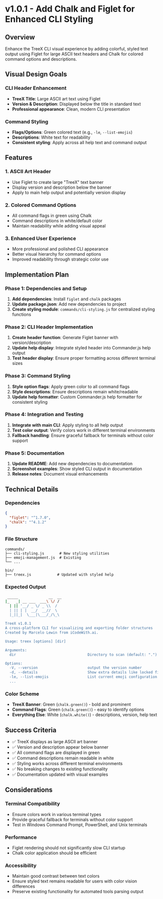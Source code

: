 # v1.0.1 - Add Chalk and Figlet for Enhanced CLI Styling

## Overview
Enhance the TreeX CLI visual experience by adding colorful, styled text output using Figlet for large ASCII text headers and Chalk for colored command options and descriptions.

## Visual Design Goals

### CLI Header Enhancement
- **TreeX Title**: Large ASCII art text using Figlet
- **Version & Description**: Displayed below the title in standard text
- **Professional appearance**: Clean, modern CLI presentation

### Command Styling
- **Flags/Options**: Green colored text (e.g., `-le`, `--list-emojis`)
- **Descriptions**: White text for readability
- **Consistent styling**: Apply across all help text and command output

## Features

### 1. ASCII Art Header
- Use Figlet to create large "TreeX" text banner
- Display version and description below the banner
- Apply to main help output and potentially version display

### 2. Colored Command Options
- All command flags in green using Chalk
- Command descriptions in white/default color
- Maintain readability while adding visual appeal

### 3. Enhanced User Experience
- More professional and polished CLI appearance
- Better visual hierarchy for command options
- Improved readability through strategic color use

## Implementation Plan

### Phase 1: Dependencies and Setup
1. **Add dependencies**: Install `figlet` and `chalk` packages
2. **Update package.json**: Add new dependencies to project
3. **Create styling module**: `commands/cli-styling.js` for centralized styling functions

### Phase 2: CLI Header Implementation
1. **Create header function**: Generate Figlet banner with version/description
2. **Update help display**: Integrate styled header into Commander.js help output
3. **Test header display**: Ensure proper formatting across different terminal sizes

### Phase 3: Command Styling
1. **Style option flags**: Apply green color to all command flags
2. **Style descriptions**: Ensure descriptions remain white/readable
3. **Update help formatter**: Custom Commander.js help formatter for consistent styling

### Phase 4: Integration and Testing
1. **Integrate with main CLI**: Apply styling to all help output
2. **Test color output**: Verify colors work in different terminal environments
3. **Fallback handling**: Ensure graceful fallback for terminals without color support

### Phase 5: Documentation
1. **Update README**: Add new dependencies to documentation
2. **Screenshot examples**: Show styled CLI output in documentation
3. **Release notes**: Document visual enhancements

## Technical Details

### Dependencies
```json
{
  "figlet": "^1.7.0",
  "chalk": "^4.1.2"
}
```

### File Structure
```
commands/
├── cli-styling.js       # New styling utilities
├── emoji-management.js  # Existing
└── ...

bin/
├── treex.js            # Updated with styled help
```

### Expected Output
```bash
 _____              __  __
|_   _| __ ___  ___\ \/ /
  | || '__/ _ \/ _ \\  / 
  | || | |  __/  __//  \ 
  |_||_|  \___|\___/_/\_\

TreeX v1.0.1
A cross-platform CLI for visualizing and exporting folder structures
Created by Marcelo Lewin from iCodeWith.ai.

Usage: treex [options] [dir]

Arguments:
  dir                                 Directory to scan (default: ".")

Options:
  -V, --version                       output the version number
  -d, --details                       Show extra details like locked files
  -le, --list-emojis                  List current emoji configuration and exit
  ...
```

### Color Scheme
- **TreeX Banner**: Green (`chalk.green()`) - bold and prominent
- **Command Flags**: Green (`chalk.green()`) - easy to identify options
- **Everything Else**: White (`chalk.white()`) - descriptions, version, help text

## Success Criteria
- ✅ TreeX displays as large ASCII art banner
- ✅ Version and description appear below banner
- ✅ All command flags are displayed in green
- ✅ Command descriptions remain readable in white
- ✅ Styling works across different terminal environments
- ✅ No breaking changes to existing functionality
- ✅ Documentation updated with visual examples

## Considerations

### Terminal Compatibility
- Ensure colors work in various terminal types
- Provide graceful fallback for terminals without color support
- Test in Windows Command Prompt, PowerShell, and Unix terminals

### Performance
- Figlet rendering should not significantly slow CLI startup
- Chalk color application should be efficient

### Accessibility
- Maintain good contrast between text colors
- Ensure styled text remains readable for users with color vision differences
- Preserve existing functionality for automated tools parsing output
